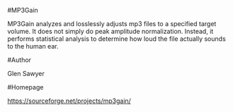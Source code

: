 #MP3Gain

MP3Gain analyzes and losslessly adjusts mp3 files to a specified target volume.
It does not simply do peak amplitude normalization.
Instead, it performs statistical analysis to determine how loud the file actually sounds to the human ear.

#Author

Glen Sawyer

#Homepage

https://sourceforge.net/projects/mp3gain/
